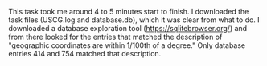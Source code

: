 This task took me around 4 to 5 minutes start to finish. 
I downloaded the task files (USCG.log and database.db), which it was clear from what to do. 
I downloaded a database exploration tool (https://sqlitebrowser.org/) and from there looked for the entries that matched the description of "geographic coordinates are within 1/100th of a degree." 
Only database entries 414 and 754 matched that description.
